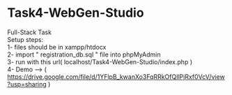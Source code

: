 # Task4-WebGen-Studio
Full-Stack Task <br>
Setup steps: <br>
  1- files should be in xampp/htdocx <br>
  2- import " registration_db.sql " file into phpMyAdmin <br>
  3- run with this url( localhost/Task4-WebGen-Studio/index.php ) <br>
  4- Demo --> ( https://drive.google.com/file/d/1YFlpB_kwanXo3FqRRkOfQIlPjRxf0VcV/view?usp=sharing ) <br>
